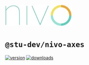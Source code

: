 <a href="https://nivo.rocks"><img alt="nivo" src="https://raw.githubusercontent.com/plouc/nivo/master/nivo.png" width="216" height="68"/></a>

# `@stu-dev/nivo-axes`

[![version](https://img.shields.io/npm/v/@stu-dev/nivo-axes?style=for-the-badge)](https://www.npmjs.com/package/@stu-dev/nivo-axes)
[![downloads](https://img.shields.io/npm/dm/@stu-dev/nivo-axes?style=for-the-badge)](https://www.npmjs.com/package/@stu-dev/nivo-axes)
